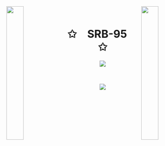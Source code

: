 <img align="left" src="https://user-images.githubusercontent.com/65187002/144930161-2f783401-8d27-4fdf-a2f7-cc0ba32f1f1f.gif" width="30%" style="display:inline;">
<img align="right" src="https://user-images.githubusercontent.com/65187002/144930161-2f783401-8d27-4fdf-a2f7-cc0ba32f1f1f.gif" width="30%" style="display:inline;">
<br>
<p align="center">
    <h1 align="center">✩&emsp;SRB-95&emsp;✩</h1>
</p>
<p align="center">
    <img src="https://readme-typing-svg.herokuapp.com/?lines=Your+visit+means+a+lot!;Welcome+to+my+profile!;Have+a+look+around!&font=Fira%20Code&color=%23D62F79&center=true&width=280&height=50">
</p>
<br>
<p align="center">
    <img id="preview" src="https://komarev.com/ghpvc/?username=SRB-95&color=grey">
</p>
<p align="center">
<!--     <a href="https://leetcode.com/subarna-sahoo/"><img width="48%" src="https://leetcode.card.workers.dev/subarna-sahoo/?theme=dark&font=baloo&extension=null&border=2&border_radius=8"></a> -->
<!--     <a href="https://github.com/subarna-sahoo"><img width="50%" src="https://github-readme-stats.vercel.app/api/top-langs/?username=subarna-sahoo&theme=dark&hide=html,css,cmake&layout=compact&langs_count=5&bg_color=101010&hide_title=true"></a> -->
</p>
